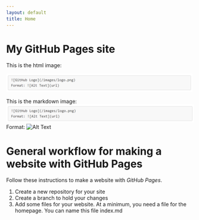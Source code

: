 ```yaml
---
layout: default
title: Home
---
```


# My GitHub Pages site
This is the html image:

<img src="Images/AltText.png" width="500">

This is the markdown image:
![This image is a test](Images/AltText.png)
Format: ![Alt Text](url)


# General workflow for making a website with GitHub Pages
Follow these instructions to make a website with _GitHub Pages_.

1. Create a new repository for your site
2. Create a branch to hold your changes
3. Add some files for your website. At a minimum, you need a file for the homepage. You can name this file index.md
